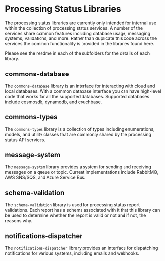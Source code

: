 # Processing Status Libraries
The processing status libraries are currently only intended for internal use within the collection of processing status services.  A number of the services share common features including database usage, messaging systems, validations, and more.  Rather than duplicate this code across the services the common functionality is provided in the libraries found here. 

Please see the readme in each of the subfolders for the details of each library.

## commons-database
The `commons-database` library is an interface for interacting with cloud and local databases.  With a common database interface you can have high-level code that works for all the supported databases.  Supported databases include cosmosdb, dynamodb, and couchbase.

## commons-types
The `commons-types` library is a collection of types including enumerations, models, and utility classes that are commonly shared by the processing status API services.

## message-system
The `message-system` library provides a system for sending and receiving messages on a queue or topic.  Current implementations include RabbitMQ, AWS SNS/SQS, and Azure Service Bus.

## schema-validation 
The `schema-validation` library is used for processing status report validations.  Each report has a schema associated with it that this library can be used to determine whether the report is valid or not and if not, the reasons why.

## notifications-dispatcher
The `notifications-dispatcher` library provides an interface for dispatching notifications for various systems, including emails and webhooks. 